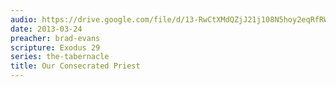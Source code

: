 ```yaml
---
audio: https://drive.google.com/file/d/13-RwCtXMdQZjJ21j108N5hoy2eqRfRWa/view
date: 2013-03-24
preacher: brad-evans
scripture: Exodus 29
series: the-tabernacle
title: Our Consecrated Priest
---
```

